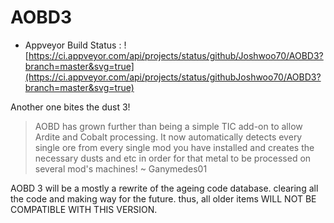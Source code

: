 # AOBD3
- Appveyor Build Status : ![https://ci.appveyor.com/api/projects/status/github/Joshwoo70/AOBD3?branch=master&svg=true](https://ci.appveyor.com/api/projects/status/githubJoshwoo70/AOBD3?branch=master&svg=true)

Another one bites the dust 3!
> AOBD has grown further than being a simple TIC add-on to allow Ardite and Cobalt processing. It now automatically detects every single ore from every single mod you have installed and creates the necessary dusts and etc in order for that metal to be processed on several mod's machines! ~ Ganymedes01

AOBD 3 will be a mostly a rewrite of the ageing code database. clearing all the code and making way for the future. thus, all older items WILL NOT BE COMPATIBLE WITH THIS VERSION.
